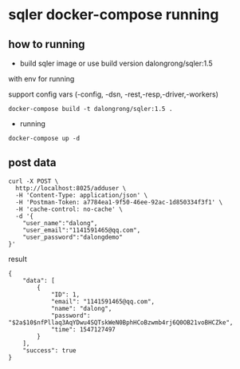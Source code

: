 # sqler docker-compose running

## how to running

* build sqler image or use build version dalongrong/sqler:1.5

with env for running

support config vars (-config, -dsn, -rest,-resp,-driver,-workers)

```code
docker-compose build -t dalongrong/sqler:1.5 .
```

* running

```code
docker-compose up -d
```

##  post data

```code
curl -X POST \
  http://localhost:8025/adduser \
  -H 'Content-Type: application/json' \
  -H 'Postman-Token: a7784ea1-9f50-46ee-92ac-1d850334f3f1' \
  -H 'cache-control: no-cache' \
  -d '{
	"user_name":"dalong",
	"user_email":"1141591465@qq.com",
	"user_password":"dalongdemo"
}'
```

result

```code
{
    "data": [
        {
            "ID": 1,
            "email": "1141591465@qq.com",
            "name": "dalong",
            "password": "$2a$10$nfPllaq3AqYDwu4SQTskWeN0BphHCoBzwmb4rj6Q0OB21voBHCZke",
            "time": 1547127497
        }
    ],
    "success": true
}
```